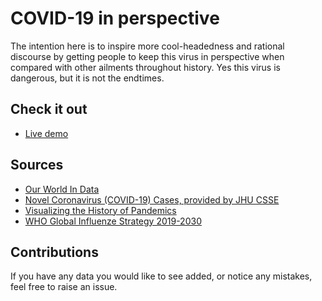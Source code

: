 # COVID-19 in perspective

The intention here is to inspire more cool-headedness and rational discourse by getting people to keep this virus in perspective when compared with other ailments throughout history. Yes this virus is dangerous, but it is not the endtimes.

## Check it out

- [Live demo](https://davidmetcalfe.github.io/COVID-19-in-perspective/)


## Sources

- [Our World In Data](https://ourworldindata.org/causes-of-death)
- [Novel Coronavirus (COVID-19) Cases, provided by JHU CSSE](https://github.com/CSSEGISandData/COVID-19)
- [Visualizing the History of Pandemics](https://www.visualcapitalist.com/history-of-pandemics-deadliest/)
- [WHO Global Influenze Strategy 2019-2030](https://www.who.int/influenza/Global_Influenza_Strategy_2019_2030_Summary_English.pdf?ua=1)

## Contributions

If you have any data you would like to see added, or notice any mistakes, feel free to raise an issue.
